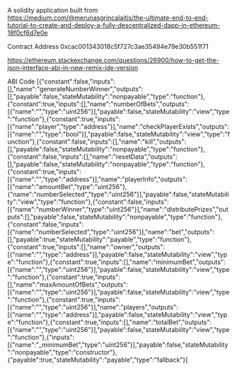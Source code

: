 A solidity application built from https://medium.com/@merunasgrincalaitis/the-ultimate-end-to-end-tutorial-to-create-and-deploy-a-fully-descentralized-dapp-in-ethereum-18f0cf6d7e0e


Contract Address 0xcac001343018c5f727c3ae35494e79e30b551f71


https://ethereum.stackexchange.com/questions/26900/how-to-get-the-json-interface-abi-in-new-remix-ide-version


ABI Code
[{"constant":false,"inputs":[],"name":"generateNumberWinner","outputs":[],"payable":false,"stateMutability":"nonpayable","type":"function"},{"constant":true,"inputs":[],"name":"numberOfBets","outputs":[{"name":"","type":"uint256"}],"payable":false,"stateMutability":"view","type":"function"},{"constant":true,"inputs":[{"name":"player","type":"address"}],"name":"checkPlayerExists","outputs":[{"name":"","type":"bool"}],"payable":false,"stateMutability":"view","type":"function"},{"constant":false,"inputs":[],"name":"kill","outputs":[],"payable":false,"stateMutability":"nonpayable","type":"function"},{"constant":false,"inputs":[],"name":"resetData","outputs":[],"payable":false,"stateMutability":"nonpayable","type":"function"},{"constant":true,"inputs":[{"name":"","type":"address"}],"name":"playerInfo","outputs":[{"name":"amountBet","type":"uint256"},{"name":"numberSelected","type":"uint256"}],"payable":false,"stateMutability":"view","type":"function"},{"constant":false,"inputs":[{"name":"numberWinner","type":"uint256"}],"name":"distributePrizes","outputs":[],"payable":false,"stateMutability":"nonpayable","type":"function"},{"constant":false,"inputs":[{"name":"numberSelected","type":"uint256"}],"name":"bet","outputs":[],"payable":true,"stateMutability":"payable","type":"function"},{"constant":true,"inputs":[],"name":"owner","outputs":[{"name":"","type":"address"}],"payable":false,"stateMutability":"view","type":"function"},{"constant":true,"inputs":[],"name":"minimumBet","outputs":[{"name":"","type":"uint256"}],"payable":false,"stateMutability":"view","type":"function"},{"constant":true,"inputs":[],"name":"maxAmountOfBets","outputs":[{"name":"","type":"uint256"}],"payable":false,"stateMutability":"view","type":"function"},{"constant":true,"inputs":[{"name":"","type":"uint256"}],"name":"players","outputs":[{"name":"","type":"address"}],"payable":false,"stateMutability":"view","type":"function"},{"constant":true,"inputs":[],"name":"totalBet","outputs":[{"name":"","type":"uint256"}],"payable":false,"stateMutability":"view","type":"function"},{"inputs":[{"name":"_minimumBet","type":"uint256"}],"payable":false,"stateMutability":"nonpayable","type":"constructor"},{"payable":true,"stateMutability":"payable","type":"fallback"}]